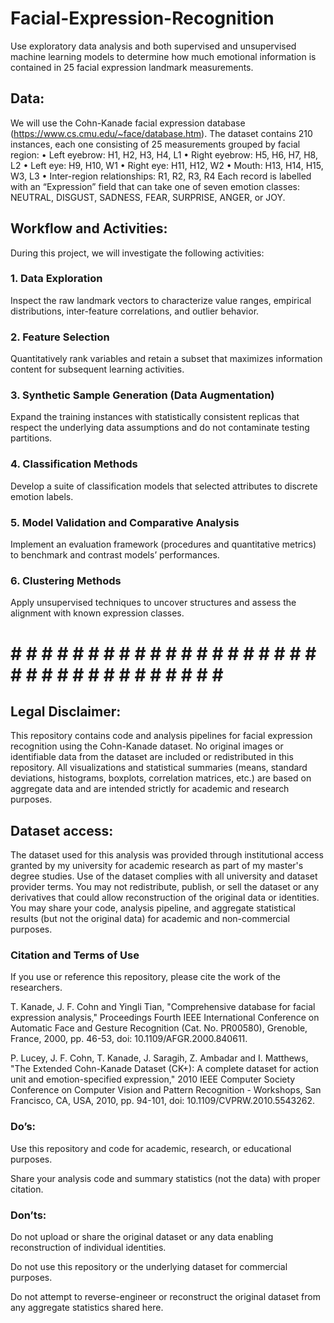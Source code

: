 # Facial-Expression-Recognition
Use exploratory data analysis and both supervised and unsupervised machine learning models to determine  how much emotional information is contained in 25 facial expression landmark measurements. 

## Data: 
We will use the Cohn-Kanade facial expression database (https://www.cs.cmu.edu/~face/database.htm). 
The dataset contains 210 instances, each one consisting of 25 measurements grouped by facial region: 
• Left eyebrow: H1, H2, H3, H4, L1 
• Right eyebrow: H5, H6, H7, H8, L2 
• Left eye: H9, H10, W1 
• Right eye: H11, H12, W2 
• Mouth: H13, H14, H15, W3, L3 
• Inter-region relationships: R1, R2, R3, R4 
Each record is labelled with an “Expression” field that can take one of seven emotion classes:  
NEUTRAL, DISGUST, SADNESS, FEAR, SURPRISE, ANGER, or JOY. 

## Workflow and Activities: 
During this project, we will investigate the following activities: 
### 1. Data Exploration 
Inspect the raw landmark vectors to characterize value ranges, empirical distributions, inter-feature 
correlations, and outlier behavior. 
### 2. Feature Selection 
Quantitatively rank variables and retain a subset that maximizes information content for subsequent 
learning activities. 
### 3. Synthetic Sample Generation (Data Augmentation) 
Expand the training instances with statistically consistent replicas that respect the underlying data 
assumptions and do not contaminate testing partitions. 
### 4. Classification Methods 
Develop a suite of classification models that selected attributes to discrete emotion labels. 
### 5. Model Validation and Comparative Analysis 
Implement an evaluation framework (procedures and quantitative metrics) to benchmark and 
contrast models’ performances. 
### 6. Clustering Methods 
Apply unsupervised techniques to uncover structures and assess the alignment with known 
expression classes.

# # # # # # # # # # # # # # # # # # # # # # # # # # # # # # # # # # # #

## Legal Disclaimer:

This repository contains code and analysis pipelines for facial expression recognition using the Cohn-Kanade dataset. 
No original images or identifiable data from the dataset are included or redistributed in this repository. 
All visualizations and statistical summaries (means, standard deviations, histograms, boxplots, correlation matrices, etc.) are based on aggregate data and are intended strictly for academic and research purposes.

## Dataset access:

The dataset used for this analysis was provided through institutional access granted by my university for academic research as part of my master's degree studies. Use of the dataset complies with all university and dataset provider terms.
You may not redistribute, publish, or sell the dataset or any derivatives that could allow reconstruction of the original data or identities.
You may share your code, analysis pipeline, and aggregate statistical results (but not the original data) for academic and non-commercial purposes.

### Citation and Terms of Use
If you use or reference this repository, please cite the work of the researchers.

T. Kanade, J. F. Cohn and Yingli Tian, "Comprehensive database for facial expression analysis," Proceedings Fourth IEEE International Conference on Automatic Face and Gesture Recognition (Cat. No. PR00580), Grenoble, France, 2000, pp. 46-53, doi: 10.1109/AFGR.2000.840611.

P. Lucey, J. F. Cohn, T. Kanade, J. Saragih, Z. Ambadar and I. Matthews, "The Extended Cohn-Kanade Dataset (CK+): A complete dataset for action unit and emotion-specified expression," 2010 IEEE Computer Society Conference on Computer Vision and Pattern Recognition - Workshops, San Francisco, CA, USA, 2010, pp. 94-101, doi: 10.1109/CVPRW.2010.5543262.


### Do’s:

Use this repository and code for academic, research, or educational purposes.

Share your analysis code and summary statistics (not the data) with proper citation.

### Don’ts:

Do not upload or share the original dataset or any data enabling reconstruction of individual identities.

Do not use this repository or the underlying dataset for commercial purposes.

Do not attempt to reverse-engineer or reconstruct the original dataset from any aggregate statistics shared here.
